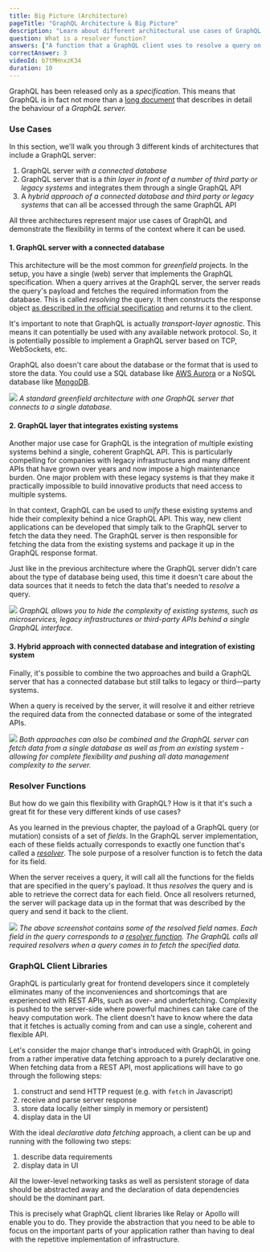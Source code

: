```yaml
---
title: Big Picture (Architecture)
pageTitle: "GraphQL Architecture & Big Picture"
description: "Learn about different architectural use cases of GraphQL and the major components on the backend and the frontend, like resolver functions and client libraries."
question: What is a resolver function?
answers: ["A function that a GraphQL client uses to resolve a query on the frontend", "A function that solves all your problems", "It's a synonym for serverless functions", "A function on a GraphQL server that's responsible for fetching the data for a single field"]
correctAnswer: 3
videoId: b7tMHnxzK34
duration: 10
---
```


GraphQL has been released only as a *specification*. This means that GraphQL is in fact not more than a [long document](https://facebook.github.io/graphql/) that describes in detail the behaviour of a *GraphQL server.*

### Use Cases

In this section, we'll walk you through 3 different kinds of architectures that include a GraphQL server:

1. GraphQL server _with a connected database_
2. GraphQL server that is a _thin layer in front of a number of third party or legacy systems_ and integrates them through a single GraphQL API
3. A _hybrid approach of a connected database and third party or legacy systems_ that can all be accessed through the same GraphQL API 

All three architectures represent major use cases of GraphQL and demonstrate the flexibility in terms of the context where it can be used.

#### 1. GraphQL server with a connected database

This architecture will be the most common for *greenfield* projects. In the setup, you have a single (web) server that implements the GraphQL specification. When a query arrives at the GraphQL server, the server reads the query's payload and fetches the required information from the database. This is called *resolving* the query. It then constructs the response object [as described in the official specification](https://spec.graphql.org/June2018/#sec-Response) and returns it to the client.

It's important to note that GraphQL is actually *transport-layer agnostic*. This means it can potentially be used with any available network protocol. So, it is potentially possible to implement a GraphQL server based on TCP, WebSockets, etc.   

GraphQL also doesn't care about the database or the format that is used to store the data. You could use a SQL database like [AWS Aurora](https://aws.amazon.com/rds/aurora) or a NoSQL database like [MongoDB](https://www.mongodb.com/). 

![](https://imgur.com/cRE6oeb.png)
*A standard greenfield architecture with one GraphQL server that connects to a single database.*


#### 2. GraphQL layer that integrates existing systems

Another major use case for GraphQL is the integration of multiple existing systems behind a single, coherent GraphQL API. This is particularly compelling for companies with legacy infrastructures and many different APIs that have grown over years and now impose a high maintenance burden. One major problem with these legacy systems is that they make it practically impossible to build innovative products that need access to multiple systems.

In that context, GraphQL can be used to *unify* these existing systems and hide their complexity behind a nice GraphQL API. This way, new client applications can be developed that simply talk to the GraphQL server to fetch the data they need. The GraphQL server is then responsible for fetching the data from the existing systems and package it up in the GraphQL response format.  

Just like in the previous architecture where the GraphQL server didn't care about the type of database being used, this time it doesn't care about the data sources that it needs to fetch the data that's needed to *resolve* a query.

![](https://imgur.com/zQggcSX.png)
*GraphQL allows you to hide the complexity of existing systems, such as microservices, legacy infrastructures or third-party APIs behind a single GraphQL interface.*

#### 3. Hybrid approach with connected database and integration of existing system

Finally, it's possible to combine the two approaches and build a GraphQL server that has a connected database but still talks to legacy or third—party systems.

When a query is received by the server, it will resolve it and either retrieve the required data from the connected database or some of the integrated APIs.

![](https://imgur.com/73dByTz.png)
*Both approaches can also be combined and the GraphQL server can fetch data from a single database as well as from an existing system - allowing for complete flexibility and pushing all data management complexity to the server.*

### Resolver Functions

But how do we gain this flexibility with GraphQL? How is it that it's such a great fit for these very different kinds of use cases?

As you learned in the previous chapter, the payload of a GraphQL query (or mutation) consists of a set of *fields*. In the GraphQL server implementation, each of these fields actually corresponds to exactly one function that's called a [*resolver*](http://graphql.org/learn/execution/#root-fields-resolvers). The sole purpose of a resolver function is to fetch the data for its field. 

When the server receives a query, it will call all the functions for the fields that are specified in the query's payload. It thus *resolves* the query and is able to retrieve the correct data for each field. Once all resolvers returned, the server will package data up in the format that was described by the query and send it back to the client.

![](https://imgur.com/e1gBEP5.png)
*The above screenshot contains some of the resolved field names. Each field in the query corresponds to a [resolver function](http://graphql.org/learn/execution/#root-fields-resolvers). The GraphQL calls all required resolvers when a query comes in to fetch the specified data.*

###  GraphQL Client Libraries

GraphQL is particularly great for frontend developers since it completely eliminates many of the inconveniences and shortcomings that are experienced with REST APIs, such as over- and underfetching. Complexity is pushed to the server-side where powerful machines can take care of the heavy computation work. The client doesn't have to know where the data that it fetches is actually coming from and can use a single, coherent and flexible API.

Let's consider the major change that's introduced with GraphQL in going from a rather imperative data fetching approach to a purely declarative one. When fetching data from a REST API, most applications will have to go through the following steps:

1. construct and send HTTP request (e.g. with `fetch` in Javascript)
2. receive and parse server response
3. store data locally (either simply in memory or persistent)
4. display data in the UI

With the ideal *declarative data fetching* approach, a client can be up and running with the following two steps:

1. describe data requirements
2. display data in UI

All the lower-level networking tasks as well as persistent storage of data should be abstracted away and the declaration of data dependencies should be the dominant part. 

This is precisely what GraphQL client libraries like Relay or Apollo will enable you to do. They provide the abstraction that you need to be able to focus on the important parts of your application rather than having to deal with the repetitive implementation of infrastructure.

